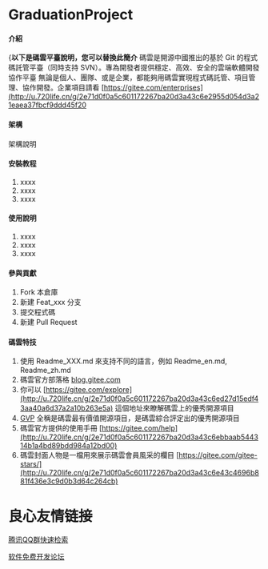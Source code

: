 # GraduationProject

#### 介紹
{**以下是碼雲平臺說明，您可以替換此簡介**
碼雲是開源中國推出的基於 Git 的程式碼託管平臺（同時支持 SVN）。專為開發者提供穩定、高效、安全的雲端軟體開發協作平臺
無論是個人、團隊、或是企業，都能夠用碼雲實現程式碼託管、項目管理、協作開發。企業項目請看 [https://gitee.com/enterprises](http://u.720life.cn/g/2e71d0f0a5c601172267ba20d3a43c6e2955d054d3a21eaea37fbcf9ddd45f20 

#### 架構
架構說明

#### 安裝教程

1.  xxxx
2.  xxxx
3.  xxxx

#### 使用說明

1.  xxxx
2.  xxxx
3.  xxxx

#### 參與貢獻

1.  Fork 本倉庫
2.  新建 Feat_xxx 分支
3.  提交程式碼
4.  新建 Pull Request


#### 碼雲特技

1.  使用 Readme\_XXX.md 來支持不同的語言，例如 Readme\_en.md, Readme\_zh.md
2.  碼雲官方部落格 [blog.gitee.com](http://u.720life.cn/g/4d9d51ba66eeb41dfb9759648c593bf554785fd0e6ab49d2f13e98afcb69bbc7) 
3.  你可以 [https://gitee.com/explore](http://u.720life.cn/g/2e71d0f0a5c601172267ba20d3a43c6ed27d15edf43aa40a6d37a2a10b263e5a)  這個地址來瞭解碼雲上的優秀開源項目
4.  [GVP](http://u.720life.cn/g/2e71d0f0a5c601172267ba20d3a43c6eb5ad9b84ebe402667383e4a11c785b2d)  全稱是碼雲最有價值開源項目，是碼雲綜合評定出的優秀開源項目
5.  碼雲官方提供的使用手冊 [https://gitee.com/help](http://u.720life.cn/g/2e71d0f0a5c601172267ba20d3a43c6ebbaab544314b1a4bd89bdd984a12bd00) 
6.  碼雲封面人物是一檔用來展示碼雲會員風采的欄目 [https://gitee.com/gitee-stars/](http://u.720life.cn/g/2e71d0f0a5c601172267ba20d3a43c6e43c4696b881f436e3c9d0b3d64c264cb) 



 # 良心友情链接

[腾讯QQ群快速检索](http://u.720life.cn/s/8cf73f7c)

[软件免费开发论坛](http://u.720life.cn/s/bbb01dc0)